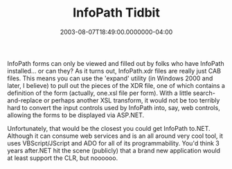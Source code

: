 ﻿---
title: InfoPath Tidbit
date: "2003-08-07T18:49:00.0000000-04:00"
description: InfoPath forms can only be viewed and filled out by folks who have
featuredImage: img/infopath-tidbit-featured.png
---

InfoPath forms can only be viewed and filled out by folks who have InfoPath installed… or can they? As it turns out, InfoPath.xdr files are really just CAB files. This means you can use the 'expand' utility (in Windows 2000 and later, I believe) to pull out the pieces of the XDR file, one of which contains a definition of the form (actually, one.xsl file per form). With a little search-and-replace or perhaps another XSL transform, it would not be too terribly hard to convert the input controls used by InfoPath into, say, web controls, allowing the forms to be displayed via ASP.NET.

Unfortunately, that would be the closest you could get InfoPath to.NET. Although it can consume web services and is an all around very cool tool, it uses VBScript/JScript and ADO for all of its programmability. You'd think 3 years after.NET hit the scene (publicly) that a brand new application would at least support the CLR, but noooooo.

